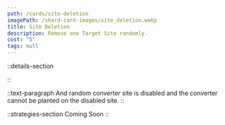```yaml
---
path: /cards/site-deletion
imagePath: /shard-card-images/site_deletion.webp
title: Site Deletion
description: Remove one Target Site randomly.
cost: "5"
tags: null
---
```


::details-section

::

::text-paragraph
And random converter site is disabled and the converter cannot be planted on the disabled site.
::

::strategies-section
Coming Soon
::
